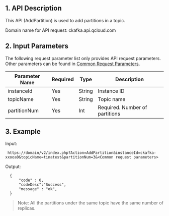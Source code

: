 ## 1. API Description

This API (AddPartition) is used to add partitions in a topic.

Domain name for API request: ckafka.api.qcloud.com

## 2. Input Parameters

The following request parameter list only provides API request parameters. Other parameters can be found in [Common Request Parameters](https://cloud.tencent.com/doc/api/431/5883).

| Parameter Name | Required | Type | Description |
| --- | --- | --- | --- |
| instanceId | Yes | String | Instance ID |
| topicName | Yes | String | Topic name |
| partitionNum | Yes | Int | Required. Number of partitions |

## 3. Example

Input:

```
 https://domain/v2/index.php?Action=AddPartition&instanceId=ckafka-xxooa0&topicName=tinatest&partitionNum=3&<Common request parameters>
```

Output:

```
  {
      "code" : 0,
      "codeDesc":"Success",
      "message" : "ok",
  }

```
> Note: All the partitions under the same topic have the same number of replicas.
